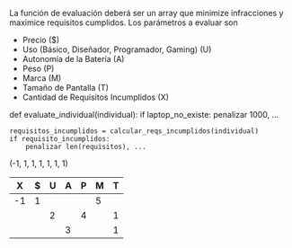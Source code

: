 La función de evaluación deberá ser un array que minimize infracciones y maximice requisitos cumplidos.
Los parámetros a evaluar son
- Precio ($)
- Uso (Básico, Diseñador, Programador, Gaming) (U)
- Autonomía de la Batería (A)
- Peso (P)
- Marca (M)
- Tamaño de Pantalla (T)
- Cantidad de Requisitos Incumplidos (X)

def evaluate_individual(individual):
    if laptop_no_existe:
        penalizar 1000, ...

    requisitos_incumplidos = calcular_reqs_incumplidos(individual)
    if requisito_incumplidos:
        penalizar len(requisitos), ...




(-1,  1,  1,  1,  1,  1,  1)

| X | $ | U | A | P | M | T |
|---|---|---|---|---|---|---|
|-1 | 1 |   |   |   | 5 |   |
|   |   | 2 |   | 4 |   | 1 |
|   |   |   | 3 |   |   | 1 |